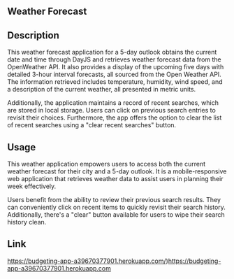## Weather Forecast 

## Description
This weather forecast application for a 5-day outlook obtains the current date and time through DayJS and retrieves weather forecast data from the OpenWeather API. It also provides a display of the upcoming five days with detailed 3-hour interval forecasts, all sourced from the Open Weather API. The information retrieved includes temperature, humidity, wind speed, and a description of the current weather, all presented in metric units.

Additionally, the application maintains a record of recent searches, which are stored in local storage. Users can click on previous search entries to revisit their choices. Furthermore, the app offers the option to clear the list of recent searches using a "clear recent searches" button.

## Usage
This weather application empowers users to access both the current weather forecast for their city and a 5-day outlook. It is a mobile-responsive web application that retrieves weather data to assist users in planning their week effectively.

Users benefit from the ability to review their previous search results. They can conveniently click on recent items to quickly revisit their search history. Additionally, there's a "clear" button available for users to wipe their search history clean.

## Link
https://budgeting-app-a39670377901.herokuapp.com/)https://budgeting-app-a39670377901.herokuapp.com
